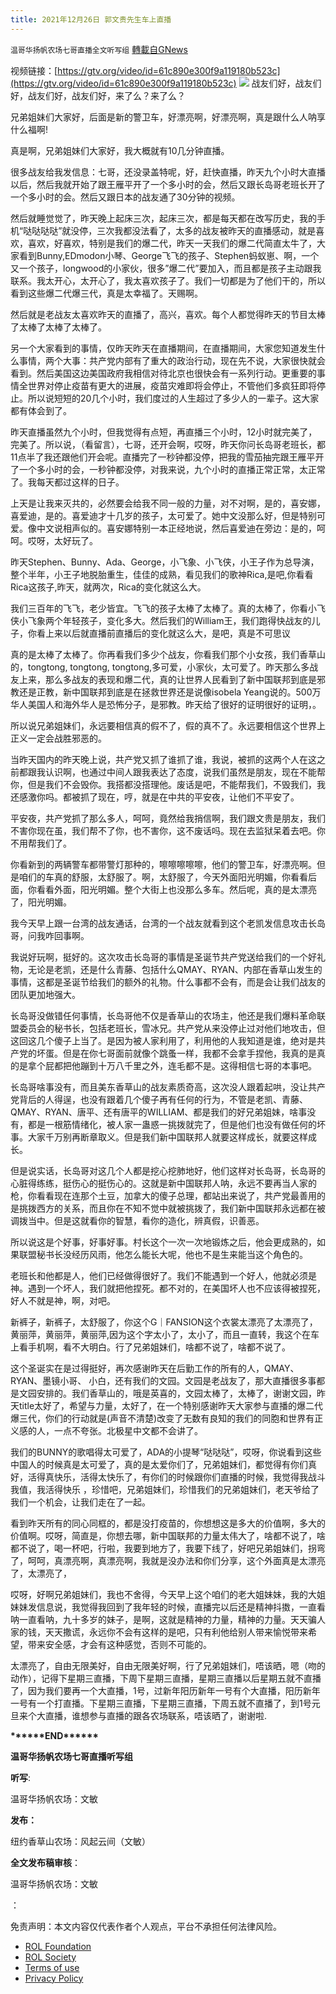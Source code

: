 ```yaml
---
title: 2021年12月26日 郭文贵先生车上直播
---
```

`温哥华扬帆农场七哥直播全文听写组` [轉載自GNews](https://gnews.org/zh-hans/1794480/)

视频链接：[https://gtv.org/video/id=61c890e300f9a119180b523c](https://gtv.org/video/id=61c890e300f9a119180b523c)
![](https://assets.gnews.org/wp-content/uploads/2021/12/2-104.jpg)
战友们好，战友们好，战友们好，战友们好，来了么？来了么？

兄弟姐妹们大家好，后面是新的警卫车，好漂亮啊，好漂亮啊，真是跟什么人呐享什么福啊!

真是啊，兄弟姐妹们大家好，我大概就有10几分钟直播。

很多战友给我发信息：七哥，还没录盖特呢，好，赶快直播，昨天九个小时大直播以后，然后我就开始了跟王雁平开了一个多小时的会，然后又跟长岛哥老班长开了一个多小时的会。然后又跟日本的战友通了30分钟的视频。

然后就睡觉觉了，昨天晚上起床三次，起床三次，都是每天都在改写历史，我的手机“哒哒哒哒”就没停，三次我都没法看了，太多的战友被昨天的直播感动，就是喜欢，喜欢，好喜欢，特别是我们的爆二代，昨天一天我们的爆二代简直太牛了，大家看到Bunny,EDmodon小琴、George飞飞的孩子、Stephen蚂蚁崽、啊，一个又一个孩子，longwood的小家伙，很多”爆二代”要加入，而且都是孩子主动跟我联系。我太开心，太开心了，我太喜欢孩子了。我们一切都是为了他们干的，所以看到这些爆二代爆三代，真是太幸福了。天赐啊。

然后就是老战友太喜欢昨天的直播了，高兴，喜欢。每个人都觉得昨天的节目太棒了太棒了太棒了太棒了。

另一个大家看到的事情，仅昨天昨天在直播期间，在直播期间，大家您知道发生什么事情，两个大事：共产党内部有了重大的政治行动，现在先不说，大家很快就会看到。然后美国这边美国政府我相信对待北京也很快会有一系列行动。更重要的事情全世界对停止疫苗有更大的进展，疫苗灾难即将会停止，不管他们多疯狂即将停止。所以说短短的20几个小时，我们度过的人生超过了多少人的一辈子。这大家都有体会到了。

昨天直播虽然九个小时，但我觉得有点短，再直播三个小时，12小时就完美了，完美了。所以说，（看留言），七哥，还开会啊，哎呀，昨天你问长岛哥老班长，都11点半了我还跟他们开会呢。直播完了一秒钟都没停，把我的雪茄抽完跟王雁平开了一个多小时的会，一秒钟都没停，对我来说，九个小时的直播正常正常，太正常了。我每天都过这样的日子。

上天是让我来灭共的，必然要会给我不同一般的力量，对不对啊，是的，喜安娜，喜爱迪，是的。喜爱迪才十几岁的孩子，太可爱了。她中文没那么好，但是特别可爱。像中文说相声似的。喜安娜特别一本正经地说，然后喜爱迪在旁边：是的，呵呵。哎呀，太好玩了。

昨天Stephen、Bunny、Ada、George，小飞象、小飞侠，小王子作为总导演，整个半年，小王子地脱胎重生，佳佳的成熟，看见我们的歌神Rica,是吧,你看看Rica这孩子,昨天，就两次，Rica的变化就这么大。

我们三百年的飞飞，老少皆宜。飞飞的孩子太棒了太棒了。真的太棒了，你看小飞侠小飞象两个年轻孩子，变化多大。然后我们的William王，我们跑得快战友的儿子，你看上来以后就直播前直播后的变化就这么大，是吧，真是不可思议

真的是太棒了太棒了。你再看我们多少个战友，你看我们那个小女孩，我们香草山的，tongtong, tongtong, tongtong,多可爱，小家伙，太可爱了。昨天那么多战友上来，那么多战友的表现和爆二代，真的让世界人民看到了新中国联邦到底是邪教还是正教，新中国联邦到底是在拯救世界还是说像isobela Yeang说的。500万华人美国人和海外华人是恐怖分子，是邪教。昨天给了很好的证明很好的证明，。

所以说兄弟姐妹们，永远要相信真的假不了，假的真不了。永远要相信这个世界上正义一定会战胜邪恶的。

当昨天国内的昨天晚上说，共产党又抓了谁抓了谁，我说，被抓的这两个人在这之前都跟我认识啊，也通过中间人跟我表达了态度，说我们虽然是朋友，现在不能帮你，但是我们不会毁你。我搭都没搭理他。废话是吧，不能帮我们，不毁我们，我还感激你吗。都被抓了现在，哼，就是在中共的平安夜，让他们不平安了。

平安夜，共产党抓了那么多人，呵呵，竟然给我捎信啊，我们跟文贵是朋友，我们不害你现在虽，我们帮不了你，也不害你，这不废话吗。现在去监狱呆着去吧。你不用帮我们了。

你看新到的两辆警车都带警灯那种的，嚓嚓嚓嚓嚓，他们的警卫车，好漂亮啊。但是咱们的车真的舒服，太舒服了。啊，太舒服了，今天外面阳光明媚，你看看后面，你看看外面，阳光明媚。整个大街上也没那么多车。然后呢，真的是太漂亮了，阳光明媚。

我今天早上跟一台湾的战友通话，台湾的一个战友就看到这个老凯发信息攻击长岛哥，问我咋回事啊。

我说好玩啊，挺好的。这次攻击长岛哥的事情是圣诞节共产党送给我们的一个好礼物，无论是老凯，还是什么青藤、包括什么QMAY、RYAN、内部在香草山发生的事情，这都是圣诞节给我们的额外的礼物。什么事都不会有，而是会让我们战友的团队更加地强大。

长岛哥没做错任何事情，长岛哥他不仅是香草山的农场主，他还是我们爆料革命联盟委员会的秘书长，包括老班长，雪冰兄。共产党从来没停止过对他们地攻击，但这回这几个傻子上当了。是因为被人家利用了，利用他的人我知道是谁，绝对是共产党的坏蛋。但是在你七哥面前就像个跳蚤一样，我都不会拿手捏他，我真的是真的是拿个屁都把他蹦到十万八千里之外，连毛都不是。这得相信七哥的本事吧。

长岛哥啥事没有，而且美东香草山的战友素质奇高，这次没人跟着起哄，没让共产党背后的人得逞，也没有跟着几个傻子再有任何的行为，不管是老凯、青藤、QMAY、RYAN、唐平、还有唐平的WILLIAM、都是我们的好兄弟姐妹，啥事没有，都是一根筋情绪化，被人家一蛊惑一挑拨就完了，但是他们也没有做任何的坏事。大家千万别再断章取义。但是我们新中国联邦人就要这样成长，就要这样成长。

但是说实话，长岛哥对这几个人都是挖心挖肺地好，他们这样对长岛哥，长岛哥的心脏得练练，挺伤心的挺伤心的。这就是新中国联邦人呐，永远不要再当人家的枪，你看看现在连那个土豆，加拿大的傻子总理，都站出来说了，共产党最善用的是挑拨西方的关系，而且你在不知不觉中就被挑拨了，我们新中国联邦永远都在被调拨当中。但是这就看你的智慧，看你的造化，辨真假，识善恶。

所以说这是个好事，好事好事。村长这个一次一次地锻炼之后，他会更成熟的，如果联盟秘书长没经历风雨，他怎么能长大呢，他也不是生来能当这个角色的。

老班长和他都是人，他们已经做得很好了。我们不能遇到一个好人，他就必须是神。遇到一个坏人，我们就把他捏死。都不对的，在美国坏人也不应该得被捏死，好人不就是神，啊，对吧。

新裤子，新裤子，太舒服了，你这个G｜FANSION这个衣裳太漂亮了太漂亮了，黄丽萍，黄丽萍，黄丽萍,因为这个字太小了，太小了，而且一直转，我这个在车上看手机啊，看不大明白。行了兄弟姐妹们，啥都不说了，啥都不说了。

这个圣诞实在是过得挺好，再次感谢昨天在后勤工作的所有的人，QMAY、RYAN、墨镜小哥、 小白，还有我们的文园。文园是老战友了，那大直播很多事都是文园安排的。我们香草山的，哦是英喜的，文园太棒了，太棒了，谢谢文园，昨天title太好了，希望与力量，太好了，在一个特别感谢昨天大家参与直播的爆二代爆三代，你们的行动就是(声音不清楚)改变了无数有良知的我们的同胞和世界有正义感的人，一点不夸张。北极星中文都不会讲了。

我们的BUNNY的歌唱得太可爱了，ADA的小提琴“哒哒哒”，哎呀，你说看到这些中国人的时候真是太可爱了，真的是太爱你们了，兄弟姐妹们，都觉得有你们真好，活得真快乐，活得太快乐了，有你们的时候跟你们直播的时候，我觉得我战斗我值，我活得快乐 ，珍惜吧，兄弟姐妹们，珍惜我们的兄弟姐妹们，老天爷给了我们一个机会，让我们走在了一起。

看到昨天所有的同心同框的，都是没打疫苗的，你想想这是多大的价值啊，多大的价值啊。哎呀，简直是，你想去哪，新中国联邦的力量太伟大了，啥都不说了，啥都不说了，喝一杯吧，行啦，我要到地方了，我要下线了，好吧兄弟姐妹们，拐弯了，呵呵，真漂亮啊，真漂亮啊，我就是没办法和你们分享，这个外面真是太漂亮了，太漂亮了，

哎呀，好啊兄弟姐妹们，我也不舍得，今天早上这个咱们的老大姐妹妹，我的大姐妹妹发信息说，我觉得我回到了我年轻的时候，直播完以后还是精神抖擞，一直看呐一直看呐，九十多岁的妹子，是啊，这就是精神的力量，精神的力量。天天骗人家的钱，天天撒谎，永远你不会有这样的是吧，只有利他给别人带来愉悦带来希望，带来安全感，才会有这种感觉，否则不可能的。

太漂亮了，自由无限美好，自由无限美好啊，行了兄弟姐妹们，唔该晒，嗯（吻的动作），记得下星期三直播，下周下星期三直播，星期三直播以后星期五就不直播了，因为我们要再一个大直播，1号，过新年阳历新年一号有个大直播，阳历新年一号有一个打直播。下星期三直播，下星期三直播，下周五就不直播了，到1号元旦来个大直播，谁想参与直播的跟各农场联系，唔该晒了，谢谢啦.

**\*\*\*\*\*\*END\*\*\*\*\*\***

**温哥华扬帆农场七哥直播听写组**

**听写**:

温哥华扬帆农场：文敏

**发布：**

纽约香草山农场：风起云间（文敏）

**全文发布稿审核**：

温哥华扬帆农场：文敏

：

 

免责声明：本文内容仅代表作者个人观点，平台不承担任何法律风险。

- [ROL Foundation](https://rolfoundation.org/)
- [ROL Society](https://rolsociety.org/)
- [Terms of use](https://gnews.org/terms-of-use-3/)
- [Privacy Policy](https://gnews.org/privacy-policy/)
